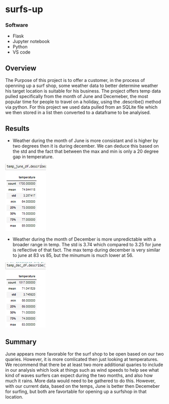 # surfs-up
### Software
- Flask
- Jupyter notebook
- Python
- VS code 

## Overview
The Purpose of this project is to offer a customer, in the process of openning up a surf shop, some weather data to better determine weather his target location is suitable for his business. The project offers temp data pulled specifically from the month of June and Decemeber, the most popular time for people to travel on a holiday, using the .describe() method via python. For this project we used data pulled from an SQLite file which we then stored in a list then converted to a dataframe to be analyised. 

## Results
- Weather during the month of June is more consistant and is higher by two degrees then it is during december. We can deduce this based on the std and the fact that between the max and min is only a 20 degree gap in temperature. 

![Fig1.png](https://github.com/Hamza97anh/surfs-up/blob/5cf44ecf0289f3ba54663eb6c878370a3afe5a20/Resources/june%20temp%20chart.PNG)
- Weather during the month of December is more unpredictable with a broader range in temp. The std is 3.74 which compared to 3.25 for june is reflective of that fact. The max temp during december is very similar to june at 83 vs 85, but the minumum is much lower at 56.  


![Fig2.png](https://github.com/Hamza97anh/surfs-up/blob/5cf44ecf0289f3ba54663eb6c878370a3afe5a20/Resources/december%20temp%20chart.PNG)


## Summary

June appears more favorable for the surf shop to be open based on our two quaries. However, it is more comlicated then just looking at temperatures. We recommend that there be at least two more additional quaries to include in our analysis which look at things such as wind speeds to help see what kind of waves surfers can expect during the two months, and also how much it rains. More data would need to be gathered to do this. However, with our current data, based on the temps, June is better then Decemeber for surfing, but both are favortable for opening up a surfshop in that location. 
